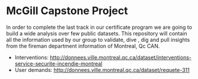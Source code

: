 # McGill Capstone Project

In order to complete the last track in our certificate program we are going to build a wide analysis over few public datasets. This repository will contain all the information used by our group to validate, dive , dig and pull insights from the fireman department information of Montreal, Qc CAN.

- Interventions: http://donnees.ville.montreal.qc.ca/dataset/interventions-service-securite-incendie-montreal
- User demands: http://donnees.ville.montreal.qc.ca/dataset/requete-311
